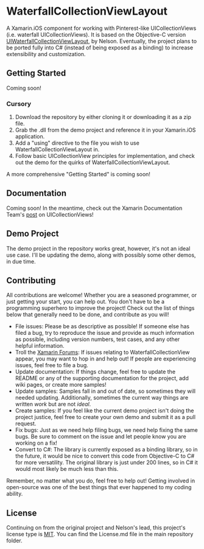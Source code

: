 # WaterfallCollectionViewLayout

A Xamarin.iOS component for working with Pinterest-like UICollectionViews (i.e. waterfall UICollectionViews). It is based on the Objective-C version [UIWaterfallCollectionViewLayout](https://github.com/chiahsien/UICollectionViewWaterfallLayout), by Nelson. Eventually, the project plans to be ported fully into C# (instead of being exposed as a binding) to increase extensibility and customization.

## Getting Started
Coming soon! 

### Cursory
1. Download the repository by either cloning it or downloading it as a zip file.
2. Grab the .dll from the demo project and reference it in your Xamarin.iOS application.
3. Add a "using" directive to the file you wish to use WaterfallCollectionViewLayout in.
4. Follow basic UICollectionView principles for implementation, and check out the demo for the quirks of WaterfallCollectionViewLayout.

A more comprehensive "Getting Started" is coming soon!

## Documentation
Coming soon! In the meantime, check out the Xamarin Documentation Team's [post](http://docs.xamarin.com/guides/ios/user_interface/introduction_to_collection_views) on UICollectionViews!

## Demo Project
The demo project in the repository works great, however, it's not an ideal use case. I'll be updating the demo, along with possibly some other demos, in due time.

## Contributing
All contributions are welcome! Whether you are a seasoned programmer, or just getting your start, you can help out. You don't have to be a programming superhero to improve the project! Check out the list of things below that generally need to be done, and contribute as you will!

* File issues: Please be as descriptive as possible! If someone else has filed a bug, try to reproduce the issue and provide as much information as possible, including version numbers, test cases, and any other helpful information.
* Troll the [Xamarin Forums](http://forums.xamarin.com/): If issues relating to WaterfallCollectionView appear, you may want to hop in and help out! If people are experiencing issues, feel free to file a bug.
* Update documentation: If things change, feel free to update the README or any of the supporting documentation for the project, add wiki pages, or create more samples!
* Update samples: Samples fall in and out of date, so sometimes they will needed updating. Additionally, sometimes the current way things are written *work* but are not *ideal*. 
* Create samples: If you feel like the current demo project isn't doing the project justice, feel free to create your own demo and submit it as a pull request.
* Fix bugs: Just as we need help filing bugs, we need help fixing the same bugs. Be sure to comment on the issue and let people know you are working on a fix!
* Convert to C#: The library is currently exposed as a binding library, so in the future, it would be nice to convert this code from Objective-C to C# for more versatility. The original library is just under 200 lines, so in C# it would most likely be much less than this.

Remember, no matter what you do, feel free to help out! Getting involved in open-source was one of the best things that ever happened to my coding ability.

## License
Continuing on from the original project and Nelson's lead, this project's license type is [MIT](http://en.wikipedia.org/wiki/MIT_License). You can find the License.md file in the main repository folder.
